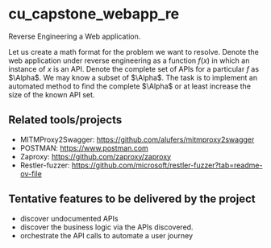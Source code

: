 # cu_capstone_webapp_re
Reverse Engineering a Web application. 

Let us create a math format for the problem we want to resolve. Denote the web application under reverse engineering as a function $f(x)$ in which an instance of $x$ is an API. Denote the complete set of APIs for a particular $f$ as $\Alpha$. We may know a subset of $\Alpha$. The task is to implement an automated method to  find the complete $\Alpha$ or at least increase the size of the known API set. 

## Related tools/projects
- MITMProxy2Swagger: https://github.com/alufers/mitmproxy2swagger 
- POSTMAN: https://www.postman.com
- Zaproxy: https://github.com/zaproxy/zaproxy
- Restler-fuzzer: https://github.com/microsoft/restler-fuzzer?tab=readme-ov-file

## Tentative features to be delivered by the project
- discover undocumented APIs
- discover the business logic via the APIs discovered.
- orchestrate the API calls to automate a user journey


